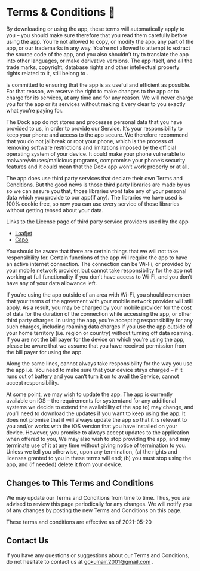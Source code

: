 # Terms & Conditions 📑

By downloading or using the app, these terms will automatically apply to you – you should make sure therefore that you read them carefully before using the app. 
You’re not allowed to copy, or modify the app, any part of the app, or our trademarks in any way. 
You’re not allowed to attempt to extract the source code of the app, and you also shouldn’t try to translate the app into other languages, or make derivative versions. 
The app itself, and all the trade marks, copyright, database rights and other intellectual property rights related to it, still belong to .

is committed to ensuring that the app is as useful and efficient as possible. For that reason, we reserve the right to make changes to the app or to charge for its services, 
at any time and for any reason. We will never charge you for the app or its services without making it very clear to you exactly what you’re paying for.

The Dock app do not stores and processes personal data that you have provided to us, in order to provide our Service. 
It’s your responsibility to keep your phone and access to the app secure. We therefore recommend that you do not jailbreak or root your phone,
which is the process of removing software restrictions and limitations imposed by the official operating system of your device. 
It could make your phone vulnerable to malware/viruses/malicious programs, compromise your phone’s security features and it could mean that the Dock app won’t work properly or at all.

The app does use third party services that declare their own Terms and Conditions. But the good news is those third party libraries are made by us so we can assure you that, those
libraries wont take any of your personal data which you provide to our app(if any). The libraries we have used is 100% cookie free, so now you can use every service of those libraries without getting tensed about your data. 

Links to the License page of third party service providers used by the app

*   [Loafjet](https://github.com/Loafjet/Loafjet/blob/master/LICENSE)
*   [Capo](https://github.com/CapoFrame/Capo/blob/master/LICENSE)

You should be aware that there are certain things that we will not take responsibility for. Certain functions of the app will require the app to have an active internet connection. The connection can be Wi-Fi, or provided by your mobile network provider, but cannot take responsibility for the app not working at full functionality if you don’t have access to Wi-Fi, and you don’t have any of your data allowance left.

If you’re using the app outside of an area with Wi-Fi, you should remember that your terms of the agreement with your mobile network provider will still apply. As a result, you may be charged by your mobile provider for the cost of data for the duration of the connection while accessing the app, or other third party charges. In using the app, you’re accepting responsibility for any such charges, including roaming data charges if you use the app outside of your home territory (i.e. region or country) without turning off data roaming. If you are not the bill payer for the device on which you’re using the app, please be aware that we assume that you have received permission from the bill payer for using the app.

Along the same lines, cannot always take responsibility for the way you use the app i.e. You need to make sure that your device stays charged – if it runs out of battery and you can’t turn it on to avail the Service, cannot accept responsibility.

<!-- With respect to ’s responsibility for your use of the app, when you’re using the app, it’s important to bear in mind that although we endeavour to ensure that it is updated and correct at all times, we do rely on third parties to provide information to us so that we can make it available to you. accepts no liability for any loss, direct or indirect, you experience as a result of relying wholly on this functionality of the app. -->

At some point, we may wish to update the app. The app is currently available on iOS – the requirements for system(and for any additional systems we decide to extend the availability of the app to) may change, and you’ll need to download the updates if you want to keep using the app. It does not promise that it will always update the app so that it is relevant to you and/or works with the iOS version that you have installed on your device. However, you promise to always accept updates to the application when offered to you, We may also wish to stop providing the app, and may terminate use of it at any time without giving notice of termination to you. Unless we tell you otherwise, upon any termination, (a) the rights and licenses granted to you in these terms will end; (b) you must stop using the app, and (if needed) delete it from your device.

## Changes to This Terms and Conditions

We may update our Terms and Conditions from time to time. Thus, you are advised to review this page periodically for any changes. We will notify you of any changes by posting the new Terms and Conditions on this page.

These terms and conditions are effective as of 2021-05-20

## Contact Us

If you have any questions or suggestions about our Terms and Conditions, do not hesitate to contact us at gokulnair.2001@gmail.com .

